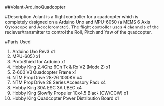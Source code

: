 ##Volant-ArduinoQuadcopter

#Description
Volant is a flight controller for a quadcopter which is completely designed on a Arduino Uno and MPU-6050 (a MEMS 6 Axis Gyroscope and Accelerometer). The flight controller uses 4 channels of the reciever/transmitter to control the Roll, Pitch and Yaw of the quadcopter.

#Parts Used
1. Arduino Uno Rev3                                   x1
2. MPU-6050                                           x1
3. ProtoShield for Arduino                            x1
4. Hobby King 2.4Ghz 6Ch Tx & Rx V2 (Mode 2)          x1
4. Z-600 V3 Quadcopter Frame                          x1
5. NTM Prop Drive 28-26 1000KV                        x4
6. NTM Prop Drive 28 Series Accessory Pack            x4
6. Hobby King 30A ESC 3A UBEC                         x4
7. Hobby King Slowfly Propeller 10x4.5 Black (CW/CCW) x1
8. Hobby King Quadcopter Power Distribution Board     x1
